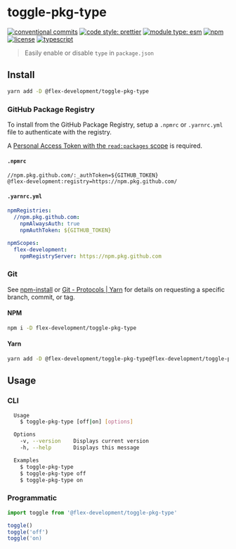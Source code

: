# toggle-pkg-type

[![conventional commits](https://img.shields.io/badge/conventional%20commits-1.0.0-yellow.svg)](https://conventionalcommits.org)
[![code style: prettier](https://img.shields.io/badge/code_style-prettier-ff69b4.svg)](https://github.com/prettier/prettier)
[![module type: esm](https://img.shields.io/badge/module%20type-esm-brightgreen)](https://github.com/voxpelli/badges-cjs-esm)
[![npm](https://img.shields.io/npm/v/@flex-development/toggle-pkg-type.svg)](https://npmjs.com/package/@flex-development/toggle-pkg-type)
[![license](https://img.shields.io/github/license/flex-development/toggle-pkg-type.svg)](LICENSE.md)
[![typescript](https://badgen.net/badge/-/typescript?color=2a72bc&icon=typescript&label)](https://typescriptlang.org)

> Easily enable or disable `type` in `package.json`

## Install

```sh
yarn add -D @flex-development/toggle-pkg-type
```

### GitHub Package Registry

To install from the GitHub Package Registry, setup a `.npmrc` or `.yarnrc.yml`
file to authenticate with the registry.

A [Personal Access Token with the `read:packages` scope][1] is required.

#### `.npmrc`

```utf-8
//npm.pkg.github.com/:_authToken=${GITHUB_TOKEN}
@flex-development:registry=https://npm.pkg.github.com/
```

#### `.yarnrc.yml`

```yaml
npmRegistries:
  //npm.pkg.github.com:
    npmAlwaysAuth: true
    npmAuthToken: ${GITHUB_TOKEN}

npmScopes:
  flex-development:
    npmRegistryServer: https://npm.pkg.github.com
```

### Git

See [npm-install][2] or [Git - Protocols | Yarn][3] for details on requesting a
specific branch, commit, or tag.

#### NPM

```sh
npm i -D flex-development/toggle-pkg-type
```

#### Yarn

```sh
yarn add -D @flex-development/toggle-pkg-type@flex-development/toggle-pkg-type
```

## Usage

### CLI

```sh
  Usage
    $ toggle-pkg-type [off|on] [options]

  Options
    -v, --version    Displays current version
    -h, --help       Displays this message

  Examples
    $ toggle-pkg-type
    $ toggle-pkg-type off
    $ toggle-pkg-type on
```

### Programmatic

```javascript
import toggle from '@flex-development/toggle-pkg-type'

toggle()
toggle('off')
toggle('on)
```

[1]:
    https://docs.github.com/packages/learn-github-packages/about-permissions-for-github-packages#about-scopes-and-permissions-for-package-registries
[2]: https://docs.npmjs.com/cli/v8/commands/npm-install#description
[3]: https://yarnpkg.com/features/protocols#git

